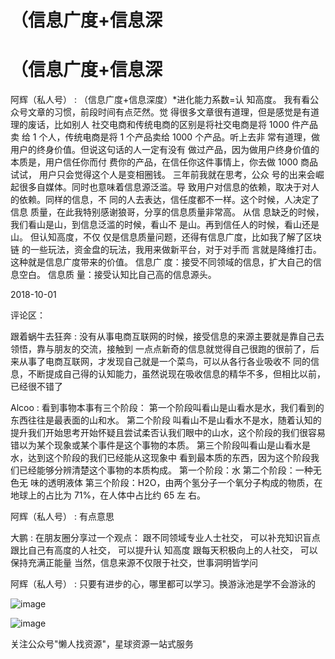 # （信息广度+信息深

# （信息广度+信息深

阿辉（私人号） : （信息广度+信息深度）*进化能力系数=认 知高度。 我有看公众号文章的习惯，前段时间有点茫然。觉 得很多文章很有道理，但是感觉是有道理的废话，比如别人 社交电商和传统电商的区别是将社交电商是将 1000 件产品卖 给 1 个人，传统电商是将 1 个产品卖给 1000 个产品。听上去非 常有道理，做用户的终身价值。但说这句话的人一定有没有 做过产品，因为做用户终身价值的本质是，用户信任你而付 费你的产品，在信任你这件事情上，你去做 1000 商品试试， 用户只会觉得这个人是变相圈钱。 三年前我就在思考，公众 号的出来会崛起很多自媒体。同时也意味着信息源泛滥。导 致用户对信息的依赖，取决于对人的依赖。同样的信息，不 同的人去表达，信任度都不一样。这个时候，人决定了信息 质量，在此我特别感谢狼哥，分享的信息质量非常高。 从信 息缺乏的时候，我们看山是山，到信息泛滥的时候，看山不 是山。再到信任人的时候，看山还是山。 但认知高度，不仅 仅是信息质量问题，还得有信息广度，比如我了解了区块链 的一些玩法，资金盘的玩法，我用来做新平台，对于对手而 言就是降维打击。这种就是信息广度带来的价值。 信息广 度：接受不同领域的信息，扩大自己的信息空白。 信息质 量：接受认知比自己高的信息源头。

2018-10-01

评论区：

跟着蜗牛去狂奔 : 没有从事电商互联网的时候，接受信息的来源主要就是靠自己去领悟，靠与朋友的交流，接触到 一点点新奇的信息就觉得自己很跑的很前了，后来从事了电商互联网，才发现自己就是一个菜鸟，可以从各行各业吸收不 同的信息，不断提成自己得的认知能力，虽然说现在吸收信息的精华不多，但相比以前，已经很不错了

Alcoo : 看到事物本事有三个阶段： 第一个阶段叫看山是山看水是水，我们看到的东西往往是最表面的山和水。 第二个阶段 叫看山不是山看水不是水，随着认知的提升我们开始思考开始怀疑且尝试柔否认我们眼中的山水，这个阶段的我们很容易 错以为某个现象或某个事件是这个事物的本质。 第三个阶段叫看山是山看水是水，达到这个阶段的我们已经能从这现象中 看到最本质的东西，因为这个阶段我们已经能够分辨清楚这个事物的本质构成。 第一个阶段：水 第二个阶段：一种无色无 味的透明液体 第三个阶段：H2O，由两个氢分子一个氧分子构成的物质，在地球上的占比为 71%，在人体中占比约 65 左 右。

阿辉（私人号） : 有点意思

大鹏 : 在朋友圈分享过一个观点： 跟不同领域专业人士社交， 可以补充知识盲点 跟比自己有高度的人社交， 可以提升认 知高度 跟每天积极向上的人社交， 可以保持充满正能量 当然，信息来源不仅限于社交，世事洞明皆学问

阿辉（私人号） : 只要有进步的心，哪里都可以学习。换游泳池是学不会游泳的

![image](img/Image_090.png)

![image](img/Image_091.png)

关注公众号"懒人找资源"，星球资源一站式服务